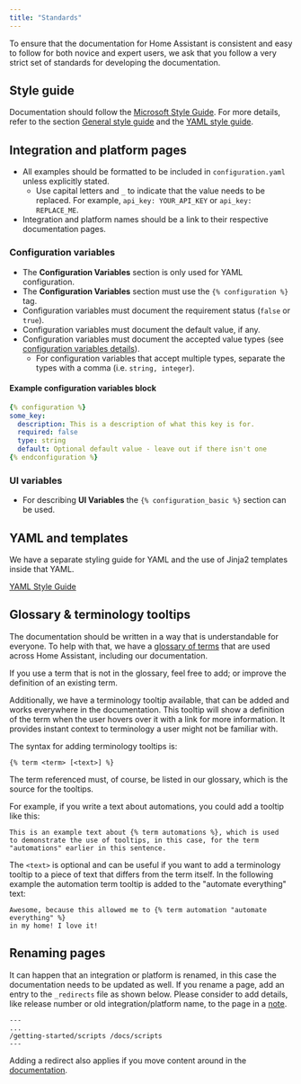 ```yaml
---
title: "Standards"
---
```


To ensure that the documentation for Home Assistant is consistent and easy to follow for both novice and expert users, we ask that you follow a very strict set of standards for developing the documentation.

## Style guide

Documentation should follow the [Microsoft Style Guide](https://learn.microsoft.com/style-guide/welcome/). For more details, refer to the section [General style guide](documenting/general-style-guide.md) and the [YAML style guide](documenting/yaml-style-guide.md).

## Integration and platform pages

- All examples should be formatted to be included in `configuration.yaml` unless explicitly stated.
  - Use capital letters and `_` to indicate that the value needs to be replaced. For example, `api_key: YOUR_API_KEY` or `api_key: REPLACE_ME`.
- Integration and platform names should be a link to their respective documentation pages.

### Configuration variables

- The **Configuration Variables** section is only used for YAML configuration.
- The **Configuration Variables** section must use the `{% configuration %}` tag.
- Configuration variables must document the requirement status (`false` or `true`).
- Configuration variables must document the default value, if any.
- Configuration variables must document the accepted value types (see [configuration variables details](documenting/create-page.md#configuration)).
  - For configuration variables that accept multiple types, separate the types with a comma (i.e. `string, integer`).

#### Example configuration variables block

```yaml
{% configuration %}
some_key:
  description: This is a description of what this key is for.
  required: false
  type: string
  default: Optional default value - leave out if there isn't one
{% endconfiguration %}
```

### UI variables

- For describing **UI Variables** the `{% configuration_basic %}` section can be used.

## YAML and templates

We have a separate styling guide for YAML and the use of Jinja2 templates
inside that YAML.

[YAML Style Guide](documenting/yaml-style-guide.md)

## Glossary & terminology tooltips

The documentation should be written in a way that is understandable for
everyone. To help with that, we have a [glossary of terms](https://www.home-assistant.io/docs/glossary/)
that are used across Home Assistant, including our documentation.

If you use a term that is not in the glossary, feel free to add; or improve
the definition of an existing term.

Additionally, we have a terminology tooltip available, that can be added and
works everywhere in the documentation. This tooltip will show a definition
of the term when the user hovers over it with a link for more information.
It provides instant context to terminology a user might not be familiar with.

The syntax for adding terminology tooltips is:

```liquid
{% term <term> [<text>] %}
```

The term referenced must, of course, be listed in our glossary, which is the
source for the tooltips.

For example, if you write a text about automations, you could add a tooltip
like this:

```liquid
This is an example text about {% term automations %}, which is used
to demonstrate the use of tooltips, in this case, for the term
"automations" earlier in this sentence.
```

The `<text>` is optional and can be useful if you want to add a terminology
tooltip to a piece of text that differs from the term itself. In the following
example the automation term tooltip is added to the "automate everything" text:

```liquid
Awesome, because this allowed me to {% term automation "automate everything" %}
in my home! I love it!
```

## Renaming pages

It can happen that an integration or platform is renamed, in this case the documentation needs to be updated as well. If you rename a page, add an entry to the `_redirects` file as shown below. Please consider to add details, like release number or old integration/platform name, to the page in a [note](/documenting/create-page.md#html).

```text
---
...
/getting-started/scripts /docs/scripts
---
```

Adding a redirect also applies if you move content around in the [documentation](https://www.home-assistant.io/docs/).

